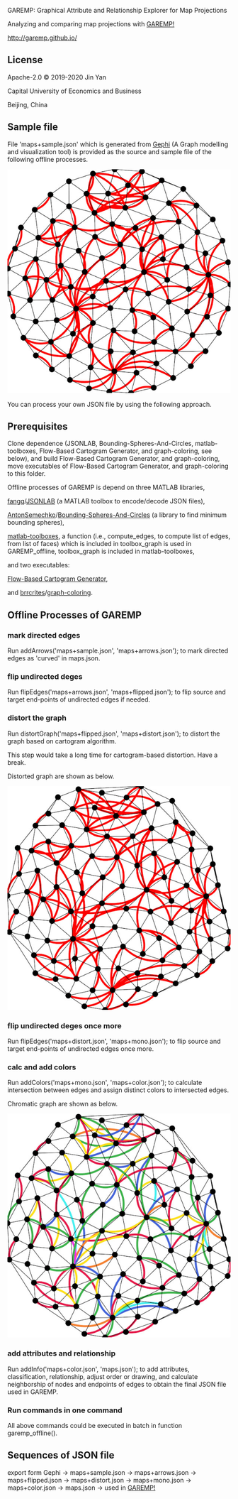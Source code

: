 GAREMP: Graphical Attribute and Relationship Explorer for Map Projections

Analyzing and comparing map projections with [GAREMP!](http://garemp.github.io)

http://garemp.github.io/

## License
Apache-2.0 © 2019-2020 Jin Yan

Capital University of Economics and Business

Beijing, China

## Sample file

File 'maps+sample.json' which is generated from [Gephi](https://github.com/gephi/gephi) (A Graph modelling and visualization tool) is provided as the source and sample file of the following offline processes.

![RAW JSON FILE](https://raw.githubusercontent.com/garemp/GAREMP_offline/master/screensnap/raw.json.jpg)

You can process your own JSON file by using the following approach.

## Prerequisites

Clone dependence (JSONLAB, Bounding-Spheres-And-Circles, matlab-toolboxes, Flow-Based Cartogram Generator, and graph-coloring, see below), and build Flow-Based Cartogram Generator, and graph-coloring, move executables of Flow-Based Cartogram Generator, and graph-coloring to this folder.

Offline processes of GAREMP is depend on three MATLAB libraries, 

[fangq](https://github.com/fangq)/[JSONLAB](https://github.com/fangq/jsonlab) (a MATLAB toolbox to encode/decode JSON files), 

[AntonSemechko](https://github.com/AntonSemechko)/[Bounding-Spheres-And-Circles](https://github.com/AntonSemechko/Bounding-Spheres-And-Circles) (a library to find minimum bounding spheres), 

[matlab-toolboxes](https://github.com/gpeyre/matlab-toolboxes), a function (i.e., compute_edges, to compute list of edges, from list of faces) which is included in toolbox_graph is used in GAREMP_offline, toolbox_graph is included in matlab-toolboxes, 

and two executables:

[Flow-Based Cartogram Generator](https://github.com/Flow-Based-Cartograms/go_cart), 

and [brrcrites](https://github.com/brrcrites)/[graph-coloring](https://github.com/brrcrites/graph-coloring).

## Offline Processes of GAREMP

### mark directed edges

Run addArrows('maps+sample.json', 'maps+arrows.json'); to mark directed edges as 'curved' in maps.json.

### flip undirected deges

Run flipEdges('maps+arrows.json', 'maps+flipped.json'); to flip source and target end-points of undirected edges if needed.

### distort the graph

Run distortGraph('maps+flipped.json', 'maps+distort.json'); to distort the graph based on cartogram algorithm.

This step would take a long time for cartogram-based distortion. Have a break.

Distorted graph are shown as below.

![Distorted Graph](https://raw.githubusercontent.com/garemp/GAREMP_offline/master/screensnap/distorted.json.jpg)

### flip undirected deges once more

Run flipEdges('maps+distort.json', 'maps+mono.json'); to flip source and target end-points of undirected edges once more.

### calc and add colors

Run addColors('maps+mono.json', 'maps+color.json'); to calculate intersection between edges and assign distinct colors to intersected edges.

Chromatic graph are shown as below.

![Chromatic Graph](https://raw.githubusercontent.com/garemp/GAREMP_offline/master/screensnap/chromatic.json.jpg)

### add attributes and relationship

Run addInfo('maps+color.json', 'maps.json'); to add attributes, classification, relationship, adjust order or drawing, and calculate neighborship of nodes and endpoints of edges to obtain the final JSON file used in GAREMP.

### Run commands in one command

All above commands could be executed in batch in function garemp_offline().

## Sequences of JSON file

export form Gephi -> maps+sample.json -> maps+arrows.json -> maps+flipped.json -> maps+distort.json -> maps+mono.json -> maps+color.json -> maps.json -> used in [GAREMP!](http://garemp.github.io)
